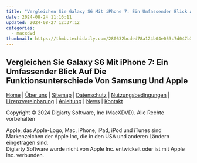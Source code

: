```yaml
---
title: "Vergleichen Sie Galaxy S6 Mit iPhone 7: Ein Umfassender Blick Auf Die Funktionsunterschiede Von Samsung Und Apple"
date: 2024-08-24 11:16:11
updated: 2024-08-27 12:37:12
categories:
  - macxdvd
thumbnail: https://thmb.techidaily.com/280632bcded78a124b04e053c7d047b36940366fb100b93a3444f92f9f5d3614.jpg
---
```


## Vergleichen Sie Galaxy S6 Mit iPhone 7: Ein Umfassender Blick Auf Die Funktionsunterschiede Von Samsung Und Apple

[Home](https://tools.techidaily.com/macxdvd/products/) | [Über uns](https://tools.techidaily.com/macxdvd/products/) | [Sitemap](https://tools.techidaily.com/macxdvd/products/) | [Datenschutz](https://tools.techidaily.com/macxdvd/products/) | [Nutzungsbedingungen](https://tools.techidaily.com/macxdvd/products/) | [Lizenzvereinbarung](https://tools.techidaily.com/macxdvd/products/) | [Anleitung](https://tools.techidaily.com/macxdvd/products/) | [News](https://tools.techidaily.com/macxdvd/products/) | [Kontakt](https://tools.techidaily.com/macxdvd/products/)

Copyright © 2024 Digiarty Software, Inc (MacXDVD). Alle Rechte vorbehalten

Apple, das Apple-Logo, Mac, iPhone, iPad, iPod und iTunes sind Markenzeichen der Apple Inc, die in den USA und anderen Ländern eingetragen sind.   
Digiarty Software wurde nicht von Apple Inc. entwickelt oder ist mit Apple Inc. verbunden.

<ins class="adsbygoogle"
     style="display:block"
     data-ad-format="autorelaxed"
     data-ad-client="ca-pub-7571918770474297"
     data-ad-slot="1223367746"></ins>



<ins class="adsbygoogle"
     style="display:block"
     data-ad-client="ca-pub-7571918770474297"
     data-ad-slot="8358498916"
     data-ad-format="auto"
     data-full-width-responsive="true"></ins>
